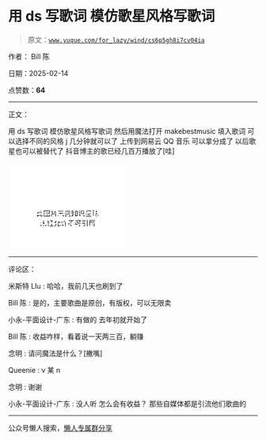 # 用 ds 写歌词 模仿歌星风格写歌词

> 原文：[`www.yuque.com/for_lazy/wind/cs6p5gh8i7cv04ia`](https://www.yuque.com/for_lazy/wind/cs6p5gh8i7cv04ia)

作者： Bill 陈

日期：2025-02-14

点赞数：**64**

* * *

正文：

用 ds 写歌词 模仿歌星风格写歌词 然后用魔法打开 makebestmusic 填入歌词 可以选择不同的风格 j 几分钟就可以了 上传到网易云 QQ 音乐
可以拿分成了 以后歌星也可以被替代了 抖音博主的歌已经几百万播放了[哇]

![](img/4e933ae0200c543d1a827f67cb112380.png "None")

* * *

评论区：

米斯特 LIu : 哈哈，我前几天也刷到了

Bill 陈 : 是的，主要歌曲是原创，有版权，可以无限卖

小永-平面设计-广东 : 有做的 去年初就开始了

Bill 陈 : 收益咋样，看着说一天两三百，躺赚

念明 : 请问魔法是什么？[撇嘴]

Queenie : v 某 n

念明 : 谢谢

小永-平面设计-广东 : 没人听 怎么会有收益？ 那些自媒体都是引流他们歌曲的

* * *

公众号懒人搜索，[懒人专属群分享](https://lazybook.fun/#/blog/group)